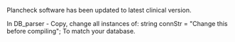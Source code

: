 Plancheck software has been updated to latest clinical version.

In DB_parser - Copy, change all instances of:
string connStr = "Change this before compiling";
To match your database.
